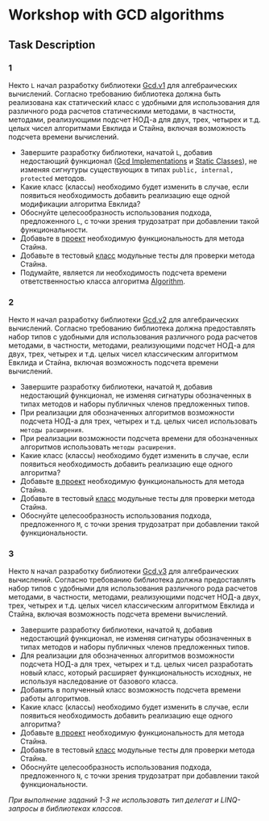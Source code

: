 # Workshop with GCD algorithms

## Task Description

### 1
Некто `L` начал разработку библиотеки [Gcd.v1](/Gcd.1) для алгебраических вычислений. Согласно требованию библиотека должна быть реализована как статический класс с удобными для использования для различного рода расчетов статическими методами, в частности, методами, реализующими подсчет НОД-а для двух, трех, четырех и т.д. целых чисел алгоритмами Евклида и Стайна, включая возможность подсчета времени вычислений.
- Завершите разработку библиотеки, начатой `L`, добавив недостающий функционал ([Gcd Implementations](Gcd.v1/GcdImplementations) и [Static Classes](Gcd.v1/StaticClasses)), не изменяя сигнутуры существующих в типах `public, internal, protected` методов.
- Какие класс (классы) необходимо будет изменить в случае, если появиться необходимость добавить реализацию еще одной модификации алгоритма Евклида?
- Обоснуйте целесообразность использования подхода, предложенного `L`, с точки зрения трудозатрат при добавлении такой функциональности.
- Добавьте в [проект](Gcd.v1/GcdImplementations) необходимую функциональность для метода Стайна.
- Добавьте в тестовый [класс](/Gcd.v1.Tests) модульные тесты для проверки метода Стайна.
- Подумайте, является ли необходимость подсчета времени ответственностью класса алгоритма [Algorithm](/Gcd.1/Interface/Algorithm.cs#L5).

### 2
Некто `M` начал разработку библиотеки [Gcd.v2](/Gcd.v2) для алгебраических вычислений. Согласно требованию библиотека должна предоставлять набор типов с удобными для использования различного рода расчетов методами, в частности, методами, реализующими подсчет НОД-а для двух, трех, четырех и т.д. целых чисел классическим алгоритмом Евклида и Стайна, включая возможность подсчета времени вычислений. 
- Завершите разработку библиотеки, начатой `M`, добавив недостающий функционал, не изменяя сигнатуры обозначенных в типах методов и наборы публичных членов предложенных типов.
- При реализации для обозначенных алгоритмов возможности подсчета НОД-а для трех, четырех и т.д. целых чисел использовать `методы расширения`.
- При реализации возможности подсчета времени для обозначенных алгоритмов использовать `методы расширения`.
- Какие класс (классы) необходимо будет изменить в случае, если появиться необходимость добавить реализацию еще одного алгоритма? 
- Добавьте [в проект](Gcd.v2/GcdImplementations) необходимую функциональность для метода Стайна.
- Добавьте в тестовый [класс](/Gcd.v2.Tests) модульные тесты для проверки метода Стайна.
- Обоснуйте целесообразность использования подхода, предложенного `M`, с точки зрения трудозатрат при добавлении такой функциональности.

### 3
Некто `N` начал разработку библиотеки [Gcd.v3](/Gcd.v3) для алгебраических вычислений. Согласно требованию библиотека должна предоставлять набор типов с удобными для использования различного рода расчетов методами, в частности, методами, реализующими подсчет НОД-а двух, трех, четырех и т.д. целых чисел классическим алгоритмом Евклида и Стайна, включая возможность подсчета времени вычислений.
- Завершите разработку библиотеки, начатой `N`, добавив недостающий функционал, не изменяя сигнатуры обозначенных в типах методов и наборы публичных членов предложенных типов.
- Для реализации для обозначенных алгоритмов возможности подсчета НОД-а для трех, четырех и т.д. целых чисел разработать новый класс, который расширяет функциональность исходных, не используя наследование от базового класса.
- Добавить в полученный класс возможность подсчета времени работы алгоритмов.
- Какие класс (классы) необходимо будет изменить в случае, если появиться необходимость добавить реализацию еще одного алгоритма?
- Добавьте [в проект](Gcd./v3GcdImplementations) необходимую функциональность для метода Стайна.
- Добавьте в тестовый [класс](/Gcd.v3.Tests) модульные тесты для проверки метода Стайна.
- Обоснуйте целесообразность использования подхода, предложенного `N`, с точки зрения трудозатрат при добавлении такой функциональности.

_При выполнение заданий 1-3 не использовать тип делегат и LINQ-запросы в библиотеках классов._